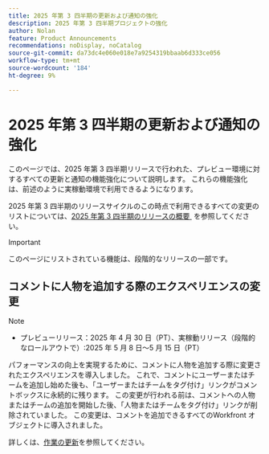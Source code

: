 ```yaml
---
title: 2025 年第 3 四半期の更新および通知の強化
description: 2025 年第 3 四半期プロジェクトの強化
author: Nolan
feature: Product Announcements
recommendations: noDisplay, noCatalog
source-git-commit: da73dc4e060e018e7a9254319bbaab6d333ce056
workflow-type: tm+mt
source-wordcount: '184'
ht-degree: 9%

---
```


# 2025 年第 3 四半期の更新および通知の強化

このページでは、2025 年第 3 四半期リリースで行われた、プレビュー環境に対するすべての更新と通知の機能強化について説明します。 これらの機能強化は、前述のように実稼動環境で利用できるようになります。

2025 年第 3 四半期のリリースサイクルのこの時点で利用できるすべての変更のリストについては、[2025 年第 3 四半期のリリースの概要 &#x200B;](/help/quicksilver/product-announcements/product-releases/25-q3-release-activity/25-q3-release-overview.md) を参照してください。

>[!IMPORTANT]
>
>このページにリストされている機能は、段階的なリリースの一部です。

## コメントに人物を追加する際のエクスペリエンスの変更

>[!NOTE]
>
>* プレビューリリース：2025 年 4 月 30 日（PT）、実稼動リリース（段階的なロールアウトで）:2025 年 5 月 8 日～5 月 15 日（PT）

パフォーマンスの向上を実現するために、コメントに人物を追加する際に変更されたエクスペリエンスを導入しました。 これで、コメントにユーザーまたはチームを追加し始めた後も、「ユーザーまたはチームをタグ付け」リンクがコメントボックスに永続的に残ります。 この変更が行われる前は、コメントへの人物またはチームの追加を開始した後、「人物またはチームをタグ付け」リンクが削除されていました。 この変更は、コメントを追加できるすべてのWorkfront オブジェクトに導入されました。

詳しくは、[作業の更新](/help/quicksilver/workfront-basics/updating-work-items-and-viewing-updates/update-work.md)を参照してください。


